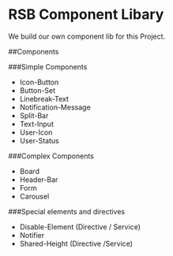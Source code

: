 # RSB Component Libary
We build our own component lib for this Project.

##Components

###Simple Components
* Icon-Button
* Button-Set
* Linebreak-Text
* Notification-Message
* Split-Bar
* Text-Input
* User-Icon
* User-Status

###Complex Components
* Board
* Header-Bar
* Form
* Carousel

###Special elements and directives
* Disable-Element (Directive / Service)
* Notifier
* Shared-Height (Directive /Service)
